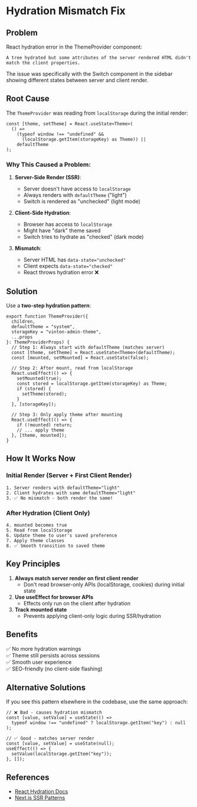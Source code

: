 # Hydration Mismatch Fix

## Problem

React hydration error in the ThemeProvider component:

```
A tree hydrated but some attributes of the server rendered HTML didn't match the client properties.
```

The issue was specifically with the Switch component in the sidebar showing different states between server and client render.

## Root Cause

The `ThemeProvider` was reading from `localStorage` during the initial render:

```tsx
const [theme, setTheme] = React.useState<Theme>(
  () =>
    (typeof window !== "undefined" &&
      (localStorage.getItem(storageKey) as Theme)) ||
    defaultTheme
);
```

### Why This Caused a Problem:

1. **Server-Side Render (SSR)**:

   - Server doesn't have access to `localStorage`
   - Always renders with `defaultTheme` ("light")
   - Switch is rendered as "unchecked" (light mode)

2. **Client-Side Hydration**:

   - Browser has access to `localStorage`
   - Might have "dark" theme saved
   - Switch tries to hydrate as "checked" (dark mode)

3. **Mismatch**:
   - Server HTML has `data-state="unchecked"`
   - Client expects `data-state="checked"`
   - React throws hydration error ❌

## Solution

Use a **two-step hydration pattern**:

```tsx
export function ThemeProvider({
  children,
  defaultTheme = "system",
  storageKey = "vinton-admin-theme",
  ...props
}: ThemeProviderProps) {
  // Step 1: Always start with defaultTheme (matches server)
  const [theme, setTheme] = React.useState<Theme>(defaultTheme);
  const [mounted, setMounted] = React.useState(false);

  // Step 2: After mount, read from localStorage
  React.useEffect(() => {
    setMounted(true);
    const stored = localStorage.getItem(storageKey) as Theme;
    if (stored) {
      setTheme(stored);
    }
  }, [storageKey]);

  // Step 3: Only apply theme after mounting
  React.useEffect(() => {
    if (!mounted) return;
    // ... apply theme
  }, [theme, mounted]);
}
```

## How It Works Now

### Initial Render (Server + First Client Render)

```
1. Server renders with defaultTheme="light"
2. Client hydrates with same defaultTheme="light"
3. ✅ No mismatch - both render the same!
```

### After Hydration (Client Only)

```
4. mounted becomes true
5. Read from localStorage
6. Update theme to user's saved preference
7. Apply theme classes
8. ✅ Smooth transition to saved theme
```

## Key Principles

1. **Always match server render on first client render**
   - Don't read browser-only APIs (localStorage, cookies) during initial state
2. **Use useEffect for browser APIs**
   - Effects only run on the client after hydration
3. **Track mounted state**
   - Prevents applying client-only logic during SSR/hydration

## Benefits

✅ No more hydration warnings  
✅ Theme still persists across sessions  
✅ Smooth user experience  
✅ SEO-friendly (no client-side flashing)

## Alternative Solutions

If you see this pattern elsewhere in the codebase, use the same approach:

```tsx
// ❌ Bad - causes hydration mismatch
const [value, setValue] = useState(() =>
  typeof window !== "undefined" ? localStorage.getItem("key") : null
);

// ✅ Good - matches server render
const [value, setValue] = useState(null);
useEffect(() => {
  setValue(localStorage.getItem("key"));
}, []);
```

## References

- [React Hydration Docs](https://react.dev/link/hydration-mismatch)
- [Next.js SSR Patterns](https://nextjs.org/docs/messages/react-hydration-error)
